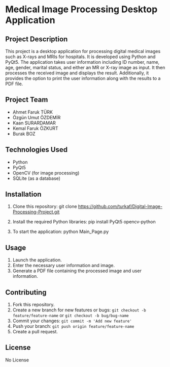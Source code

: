 # Medical Image Processing Desktop Application

## Project Description

This project is a desktop application for processing digital medical images such as X-rays and MRIs for hospitals. It is developed using Python and PyQt5. The application takes user information including ID number, name, age, gender, marital status, and either an MR or X-ray image as input. It then processes the received image and displays the result. Additionally, it provides the option to print the user information along with the results to a PDF file.

## Project Team
- Ahmet Faruk TÜRK
- Özgün Umut ÖZDEMİR
- Kaan SURARDAMAR
- Kemal Faruk ÖZKURT
- Burak BOZ

## Technologies Used
- Python
- PyQt5
- OpenCV (for image processing)
- SQLite (as a database)

## Installation

1. Clone this repository:
git clone https://github.com/turkaf/Digital-Image-Processing-Project.git

2. Install the required Python libraries:
pip install PyQt5 opencv-python

3. To start the application:
python Main_Page.py

## Usage

1. Launch the application.
2. Enter the necessary user information and image.
3. Generate a PDF file containing the processed image and user information.

## Contributing

1. Fork this repository.
2. Create a new branch for new features or bugs: `git checkout -b feature/feature-name` or `git checkout -b bug/bug-name`
3. Commit your changes: `git commit -m 'Add new feature'`
4. Push your branch: `git push origin feature/feature-name`
5. Create a pull request.

## License

No License
